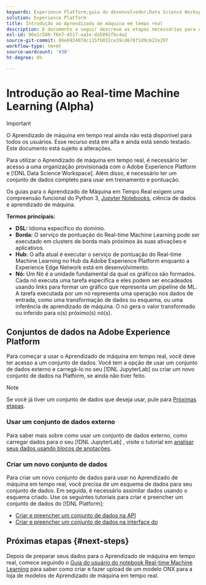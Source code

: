 ```yaml
---
keywords: Experience Platform;guia do desenvolvedor;Data Science Workspace;tópicos populares;Aprendizado de máquina em tempo real;
solution: Experience Platform
title: Introdução ao Aprendizado de máquina em tempo real
description: O documento a seguir descreve as etapas necessárias para criar um modelo de Aprendizado de máquina em tempo real no Adobe Experience Platform.
exl-id: 90a1c580-f6e7-4517-aa1e-da5092fbc4a2
source-git-commit: 86e6924078c115fb032ce39cd678f1d9c622e297
workflow-type: tm+mt
source-wordcount: '438'
ht-degree: 0%

---
```


# Introdução ao Real-time Machine Learning (Alpha)

>[!IMPORTANT]
>
>O Aprendizado de máquina em tempo real ainda não está disponível para todos os usuários. Esse recurso está em alfa e ainda está sendo testado. Este documento está sujeito a alterações.

Para utilizar o Aprendizado de máquina em tempo real, é necessário ter acesso a uma organização provisionada com o Adobe Experience Platform e [!DNL Data Science Workspace]. Além disso, é necessário ter um conjunto de dados completo para usar em treinamento e pontuação.

Os guias para o Aprendizado de Máquina em Tempo Real exigem uma compreensão funcional do Python 3, [Jupyter Notebooks](../jupyterlab/overview.md), ciência de dados e aprendizado de máquina.

**Termos principais:**

- **DSL:** Idioma específico do domínio.
- **Borda:** O serviço de pontuação do Real-time Machine Learning pode ser executado em clusters de borda mais próximos às suas ativações e aplicativos.
- **Hub:** O alfa atual é executar o serviço de pontuação do Real-time Machine Learning no Hub da Adobe Experience Platform enquanto a Experience Edge Network está em desenvolvimento.
- **Nó:** Um Nó é a unidade fundamental da qual os gráficos são formados. Cada nó executa uma tarefa específica e eles podem ser encadeados usando links para formar um gráfico que representa um pipeline de ML. A tarefa executada por um nó representa uma operação nos dados de entrada, como uma transformação de dados ou esquema, ou uma inferência de aprendizado de máquina. O nó gera o valor transformado ou inferido para o(s) próximo(s) nó(s).

## Conjuntos de dados na Adobe Experience Platform

Para começar a usar o Aprendizado de máquina em tempo real, você deve ter acesso a um conjunto de dados. Você tem a opção de usar um conjunto de dados externo e carregá-lo no seu [!DNL JupyterLab] ou criar um novo conjunto de dados na Platform, se ainda não tiver feito.

>[!NOTE]
>
>Se você já tiver um conjunto de dados que deseja usar, pule para [Próximas etapas](#next-steps).

### Usar um conjunto de dados externo

Para saber mais sobre como usar um conjunto de dados externo, como carregar dados para o seu [!DNL JupyterLab] , visite o tutorial em [analisar seus dados usando blocos de anotações](../jupyterlab/analyze-your-data.md#external-data).

### Criar um novo conjunto de dados

Para criar um novo conjunto de dados para usar no Aprendizado de máquina em tempo real, você precisa de um esquema de dados para seu conjunto de dados. Em seguida, é necessário assimilar dados usando o esquema criado. Use os seguintes tutoriais para criar e preencher um conjunto de dados do [!DNL Platform]:

- [Criar e preencher um conjunto de dados na API](../../catalog/datasets/create.md)
- [Criar e preencher um conjunto de dados na interface do](../../ingestion/tutorials/ingest-batch-data.md)

## Próximas etapas {#next-steps}

Depois de preparar seus dados para o Aprendizado de máquina em tempo real, comece seguindo o [Guia do usuário do notebook Real-time Machine Learning](./rtml-authoring-notebook.md) para saber como criar e fazer upload de um modelo ONX para a loja de modelos de Aprendizado de máquina em tempo real.

